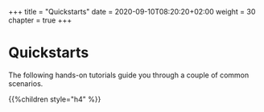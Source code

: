 +++
title = "Quickstarts"
date = 2020-09-10T08:20:20+02:00
weight = 30
chapter = true
+++

# Quickstarts

The following hands-on tutorials guide you through a couple of common scenarios.

{{%children style="h4" %}}